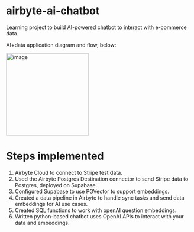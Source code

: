 # airbyte-ai-chatbot

Learning project to build AI-powered chatbot to interact with e-commerce data.

AI+data application diagram and flow, below:


<img width="223" alt="image" src="https://github.com/user-attachments/assets/a1c38df5-4419-445d-bb70-1c8140f26802" />

# Steps implemented
1. Airbyte Cloud to connect to Stripe test data.
2. Used the Airbyte Postgres Destination connector to send Stripe data to Postgres, deployed on Supabase.
3. Configured Supabase to use PGVector to support embeddings.
4. Created a data pipeline in Airbyte to handle sync tasks and send data embeddings for AI use cases.
5. Created SQL functions to work with openAI question embeddings.
6. Written python-based chatbot uses OpenAI APIs to interact with your data and embeddings.

